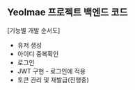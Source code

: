 ﻿## Yeolmae 프로젝트 백엔드 코드

 [기능별 개발 순서도]
- 유저 생성
- 아이디 중복확인
- 로그인
- JWT 구현 - 로그인에 적용
- 토큰 관리 및 재발급(진행중)
